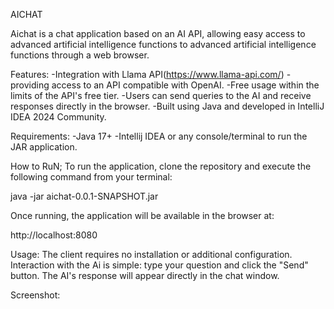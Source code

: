 AICHAT

Aichat is a chat application based on an AI API, allowing easy access to advanced artificial intelligence functions to advanced artificial intelligence functions through a web browser.

Features:
-Integration with Llama API(https://www.llama-api.com/) - providing access to an API compatible with OpenAI.
-Free usage within the limits of the API's free tier.
-Users can send queries to the AI and receive responses directly in the browser.
-Built using Java and developed in IntelliJ IDEA 2024 Community.

Requirements:
-Java 17+
-Intellij IDEA or any console/terminal to run the JAR application.

How to RuN;
To run the application, clone the repository and execute the following command from your terminal:

java -jar aichat-0.0.1-SNAPSHOT.jar

Once running, the application will be available in the browser at:

http://localhost:8080

Usage:
The client requires no installation or additional configuration. Interaction with the Ai is simple: type your question and click the "Send" button. The AI's response will appear directly in the chat window.

Screenshot:
